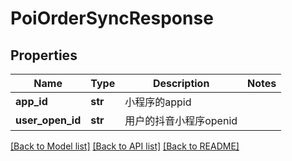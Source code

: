# PoiOrderSyncResponse

## Properties
Name | Type | Description | Notes
------------ | ------------- | ------------- | -------------
**app_id** | **str** | 小程序的appid | 
**user_open_id** | **str** | 用户的抖音小程序openid | 

[[Back to Model list]](../README.md#documentation-for-models) [[Back to API list]](../README.md#documentation-for-api-endpoints) [[Back to README]](../README.md)

